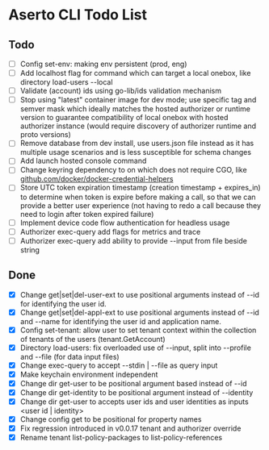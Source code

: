 # Aserto CLI Todo List

## Todo

- [ ] Config set-env: making env persistent (prod, eng)
- [ ] Add localhost flag for command which can target a local onebox, like directory load-users --local 
- [ ] Validate (account) ids using go-lib/ids validation mechanism
- [ ] Stop using "latest" container image for dev mode; use specific tag and semver mask which ideally matches the hosted authorizer or runtime version to guarantee compatibility of local onebox with hosted authorizer instance (would require discovery of authorizer runtime and proto versions)
- [ ] Remove database from dev install, use users.json file instead as it has multiple usage scenarios and is less susceptible  for schema changes
- [ ] Add launch hosted console command
- [ ] Change keyring dependency to on which does not require CGO, like [github.com/docker/docker-credential-helpers](github.com/docker/docker-credential-helpers)
- [ ] Store UTC token expiration timestamp (creation timestamp + expires_in) to determine when token is expire before making a call, so that we can provide a better user experience (not having to redo a call because they need to login after token expired failure)
- [ ] Implement device code flow authentication for headless usage
- [ ] Authorizer exec-query add flags for metrics and trace
- [ ] Authorizer exec-query add ability to provide --input from file beside string

## Done

- [X] Change get|set|del-user-ext to use positional arguments instead of --id for identifying the user id.
- [X] Change get|set|del-appl-ext to use positional arguments instead of --id and --name for identifying the user id and application name. 
- [X] Config set-tenant: allow user to set tenant context within the collection of tenants of the users (tenant.GetAccount)
- [X] Directory load-users: fix overloaded use of --input, split into --profile and --file (for data input files)
- [X] Change exec-query to accept --stdin | --file as query input
- [X] Make keychain environment independent
- [X] Change dir get-user to be positional argument based instead of --id
- [X] Change dir get-identity to be positional argument instead of --identity
- [X] Change dir get-user to accepts user ids and user identities as inputs <user id | identity>
- [X] Change config get to be positional for property names
- [X] Fix regression introduced in v0.0.17 tenant and authorizer override 
- [X] Rename tenant list-policy-packages to list-policy-references
